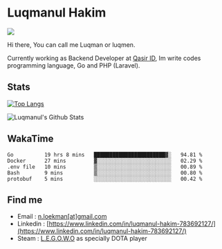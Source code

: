 
# Luqmanul Hakim

![](https://komarev.com/ghpvc/?username=luqman-v1)

Hi there, You can call me Luqman or luqmen.

Currently working as Backend Developer at [Qasir ID](https://qasir.id), Im write codes programming language, Go and PHP (Laravel).
## Stats

[![Top Langs](https://github-readme-stats.vercel.app/api/top-langs/?username=luqman-v1&layout=compact)](https://github.com/anuraghazra/github-readme-stats)

![Luqmanul's Github Stats](https://github-readme-stats.vercel.app/api?username=luqman-v1&show_icons=true)


## WakaTime 

<!--START_SECTION:waka-->
```text
Go          19 hrs 8 mins   ███████████████████████▓░   94.81 % 
Docker      27 mins         ▓░░░░░░░░░░░░░░░░░░░░░░░░   02.29 % 
.env file   10 mins         ▒░░░░░░░░░░░░░░░░░░░░░░░░   00.89 % 
Bash        9 mins          ▒░░░░░░░░░░░░░░░░░░░░░░░░   00.80 % 
protobuf    5 mins          ░░░░░░░░░░░░░░░░░░░░░░░░░   00.42 % 
```
<!--END_SECTION:waka-->


## Find me 

- Email : [n.loekman[at]gmail.com](mailto:n.loekman@gmail.com)
- Linkedin : [https://www.linkedin.com/in/luqmanul-hakim-783692127/](https://www.linkedin.com/in/luqmanul-hakim-783692127/)
- Steam : [L.E.G.O.W.O](https://steamcommunity.com/id/fuukmans) as specially DOTA player


